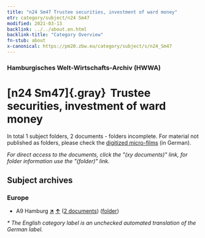 ```yaml
---
title: "n24 Sm47 Trustee securities, investment of ward money"
etr: category/subject/n24 Sm47
modified: 2021-03-13
backlink: ../../about.en.html
backlink-title: "Category Overview"
fn-stub: about
x-canonical: https://pm20.zbw.eu/category/subject/s/n24_Sm47
---
```


### Hamburgisches Welt-Wirtschafts-Archiv (HWWA)
# [n24 Sm47]{.gray}&#8201; Trustee securities, investment of ward money&#160; 





In total 1 subject folders, 2 documents - folders incomplete.
For material not published as folders, please check the [digitized micro-films](/film/h1_sh.de.html) (in German).

_For direct access to the documents, click the "(xy documents)" link, for folder information use the "(folder)" link._

## Subject archives



### Europe

- A9 Hamburg [**&nearr;**](../../../geo/i/140905/about.en.html "Hamburg (all folders)") [**&uarr;**](../../../geo/about.en.html#A9 "Country category system") (<a href="https://pm20.zbw.eu/dfgview/sh/140905,145419" title="about: Hamburg : Trustee securities, investment of ward money" target="_blank">2 documents</a>) ([folder](../../../../folder/sh/1409xx/140905/1454xx/145419/about.en.html))


_* The English category label is an unchecked automated translation of the German label._

